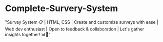 # Complete-Survery-System
"Survey System 📋 | HTML, CSS | Create and customize surveys with ease | Web dev enthusiast | Open to feedback &amp; collaboration | Let's gather insights together! 📊🚀"
